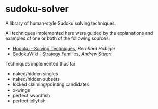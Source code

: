# sudoku-solver

A library of human-style Sudoku solving techniques.

All techniques implemented here were guided by the explanations and examples of one or both of the following sources:

* [Hodoku - Solving Techniques](https://hodoku.sourceforge.net/en/techniques.php),
  *Bernhard Hobiger*
* [SudokuWiki - Strategy Families](https://www.sudokuwiki.org/Strategy_Families),
  *Andrew Stuart*

Techniques implemented thus far:

* naked/hidden singles
* naked/hidden subsets
* locked claiming/pointing candidates
* x-wings
* perfect swordfish
* perfect jellyfish
